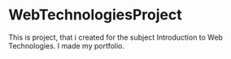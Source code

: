 # WebTechnologiesProject
This is project, that i created for the subject Introduction to Web Technologies. I made my portfolio.
